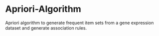 # Apriori-Algorithm
Apriori algorithm to generate frequent item sets from a gene expression dataset and generate association rules.
